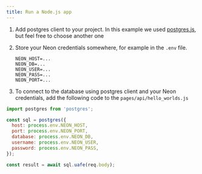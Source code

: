 ```yaml
---
title: Run a Node.js app
---
```


1. Add postgres client to your project. In this example we used [postgres.js](https://www.npmjs.com/package/postgres), but feel free to choose another one
2. Store your Neon credentials somewhere, for example in the `.env` file.

   ```shell
   NEON_HOST=...
   NEON_DB=...
   NEON_USER=...
   NEON_PASS=...
   NEON_PORT=...
   ```

3. To connect to the database using postgres client and your Neon credentials, add the following code to the `pages/api/hello_worlds.js`

```javascript
import postgres from 'postgres';

const sql = postgres({
  host: process.env.NEON_HOST,
  port: process.env.NEON_PORT,
  database: process.env.NEON_DB,
  username: process.env.NEON_USER,
  password: process.env.NEON_PASS,
});

const result = await sql.uafe(req.body);
```
